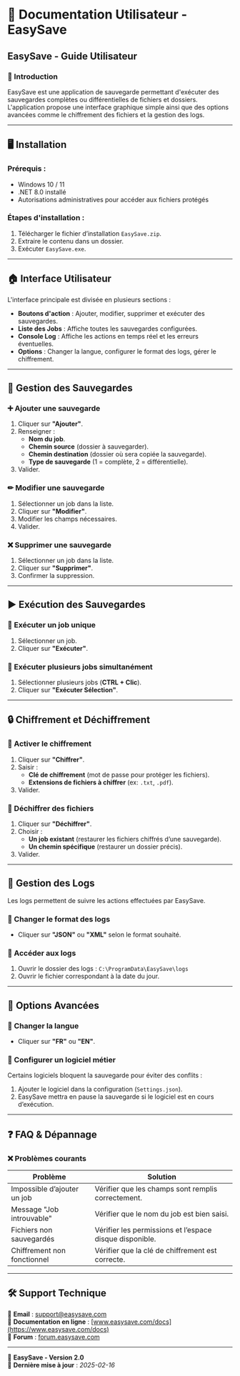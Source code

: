 # 📘 Documentation Utilisateur - EasySave

## EasySave - Guide Utilisateur

### 📝 Introduction
EasySave est une application de sauvegarde permettant d'exécuter des sauvegardes complètes ou différentielles de fichiers et dossiers. L'application propose une interface graphique simple ainsi que des options avancées comme le chiffrement des fichiers et la gestion des logs.

---

## 🖥 Installation
### Prérequis :
- Windows 10 / 11
- .NET 8.0 installé
- Autorisations administratives pour accéder aux fichiers protégés

### Étapes d'installation :
1. Télécharger le fichier d’installation `EasySave.zip`.
2. Extraire le contenu dans un dossier.
3. Exécuter `EasySave.exe`.

---

## 🏠 Interface Utilisateur
L'interface principale est divisée en plusieurs sections :

- **Boutons d'action** : Ajouter, modifier, supprimer et exécuter des sauvegardes.
- **Liste des Jobs** : Affiche toutes les sauvegardes configurées.
- **Console Log** : Affiche les actions en temps réel et les erreurs éventuelles.
- **Options** : Changer la langue, configurer le format des logs, gérer le chiffrement.

---

## 📂 Gestion des Sauvegardes
### ➕ Ajouter une sauvegarde
1. Cliquer sur **"Ajouter"**.
2. Renseigner :
   - **Nom du job**.
   - **Chemin source** (dossier à sauvegarder).
   - **Chemin destination** (dossier où sera copiée la sauvegarde).
   - **Type de sauvegarde** (1 = complète, 2 = différentielle).
3. Valider.

### ✏ Modifier une sauvegarde
1. Sélectionner un job dans la liste.
2. Cliquer sur **"Modifier"**.
3. Modifier les champs nécessaires.
4. Valider.

### ❌ Supprimer une sauvegarde
1. Sélectionner un job dans la liste.
2. Cliquer sur **"Supprimer"**.
3. Confirmer la suppression.

---

## ▶ Exécution des Sauvegardes
### 🔹 Exécuter un job unique
1. Sélectionner un job.
2. Cliquer sur **"Exécuter"**.

### 🔹 Exécuter plusieurs jobs simultanément
1. Sélectionner plusieurs jobs (**CTRL + Clic**).
2. Cliquer sur **"Exécuter Sélection"**.

---

## 🔒 Chiffrement et Déchiffrement
### 🔹 Activer le chiffrement
1. Cliquer sur **"Chiffrer"**.
2. Saisir :
   - **Clé de chiffrement** (mot de passe pour protéger les fichiers).
   - **Extensions de fichiers à chiffrer** (ex: `.txt`, `.pdf`).
3. Valider.

### 🔹 Déchiffrer des fichiers
1. Cliquer sur **"Déchiffrer"**.
2. Choisir :
   - **Un job existant** (restaurer les fichiers chiffrés d’une sauvegarde).
   - **Un chemin spécifique** (restaurer un dossier précis).
3. Valider.

---

## 📄 Gestion des Logs
Les logs permettent de suivre les actions effectuées par EasySave.

### 🔹 Changer le format des logs
- Cliquer sur **"JSON"** ou **"XML"** selon le format souhaité.

### 🔹 Accéder aux logs
1. Ouvrir le dossier des logs : `C:\ProgramData\EasySave\logs`
2. Ouvrir le fichier correspondant à la date du jour.

---

## 🔧 Options Avancées
### 🔹 Changer la langue
- Cliquer sur **"FR"** ou **"EN"**.

### 🔹 Configurer un logiciel métier
Certains logiciels bloquent la sauvegarde pour éviter des conflits :
1. Ajouter le logiciel dans la configuration (`Settings.json`).
2. EasySave mettra en pause la sauvegarde si le logiciel est en cours d’exécution.

---

## ❓ FAQ & Dépannage

### ❌ Problèmes courants

| Problème | Solution |
|----------|---------|
| Impossible d’ajouter un job | Vérifier que les champs sont remplis correctement. |
| Message "Job introuvable" | Vérifier que le nom du job est bien saisi. |
| Fichiers non sauvegardés | Vérifier les permissions et l’espace disque disponible. |
| Chiffrement non fonctionnel | Vérifier que la clé de chiffrement est correcte. |

---

## 🛠 Support Technique

📧 **Email** : [support@easysave.com](mailto:support@easysave.com)  
📖 **Documentation en ligne** : [www.easysave.com/docs](https://www.easysave.com/docs)  
💬 **Forum** : [forum.easysave.com](https://forum.easysave.com)  

---

📌 **EasySave - Version 2.0**  
📝 **Dernière mise à jour** : *2025-02-16*
